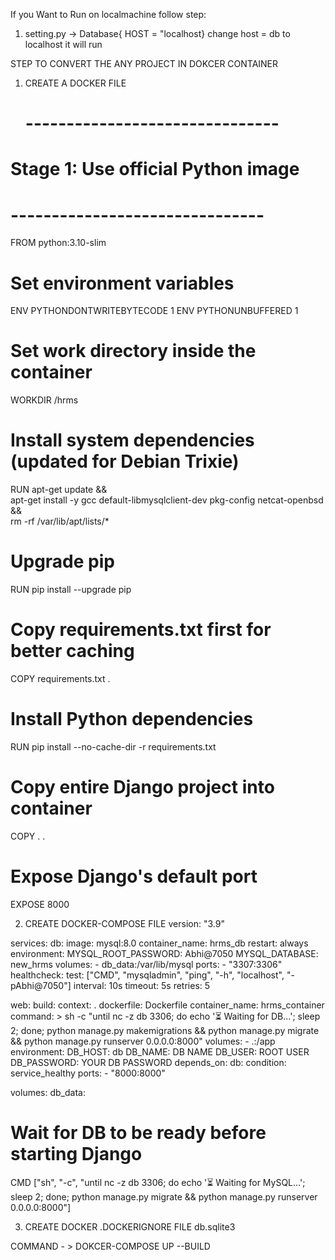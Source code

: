 
If you Want to Run on localmachine follow step:
1. setting.py -> Database{ HOST = "localhost} change host = db to localhost it will run


STEP TO CONVERT THE ANY PROJECT IN DOKCER CONTAINER


1. CREATE A DOCKER FILE
   # -------------------------------
# Stage 1: Use official Python image
# -------------------------------
FROM python:3.10-slim

# Set environment variables
ENV PYTHONDONTWRITEBYTECODE 1
ENV PYTHONUNBUFFERED 1

# Set work directory inside the container
WORKDIR /hrms

# Install system dependencies (updated for Debian Trixie)
RUN apt-get update && \
    apt-get install -y gcc default-libmysqlclient-dev pkg-config netcat-openbsd && \
    rm -rf /var/lib/apt/lists/*

# Upgrade pip
RUN pip install --upgrade pip

# Copy requirements.txt first for better caching
COPY requirements.txt .

# Install Python dependencies
RUN pip install --no-cache-dir -r requirements.txt

# Copy entire Django project into container
COPY . .

# Expose Django's default port
EXPOSE 8000

2. CREATE DOCKER-COMPOSE FILE
   version: "3.9"

services:
  db:
    image: mysql:8.0
    container_name: hrms_db
    restart: always
    environment:
      MYSQL_ROOT_PASSWORD: Abhi@7050
      MYSQL_DATABASE: new_hrms
    volumes:
      - db_data:/var/lib/mysql
    ports:
      - "3307:3306"
    healthcheck:
      test: ["CMD", "mysqladmin", "ping", "-h", "localhost", "-pAbhi@7050"]
      interval: 10s
      timeout: 5s
      retries: 5

  web:
    build:
      context: .
      dockerfile: Dockerfile
    container_name: hrms_container
    command: >
      sh -c "until nc -z db 3306;
             do echo '⏳ Waiting for DB...';
             sleep 2;
             done;
             python manage.py makemigrations &&
             python manage.py migrate &&
             python manage.py runserver 0.0.0.0:8000"
    volumes:
      - .:/app
    environment:
      DB_HOST: db
      DB_NAME: DB NAME
      DB_USER: ROOT USER
      DB_PASSWORD: YOUR DB PASSWORD
    depends_on:
      db:
        condition: service_healthy
    ports:
      - "8000:8000"

volumes:
  db_data:

# Wait for DB to be ready before starting Django
CMD ["sh", "-c", "until nc -z db 3306; do echo '⏳ Waiting for MySQL...'; sleep 2; done; python manage.py migrate && python manage.py runserver 0.0.0.0:8000"]

3. CREATE DOCKER .DOCKERIGNORE FILE
   db.sqlite3

COMMAND - > DOKCER-COMPOSE UP --BUILD 

